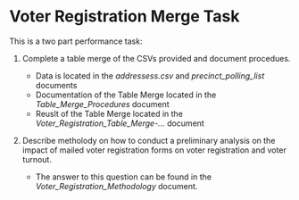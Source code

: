 # Voter Registration Merge Task

This is a two part performance task:

1. Complete a table merge of the CSVs provided and document procedues.
    - Data is located in the *addressess.csv* and *precinct_polling_list* documents
    - Documentation of the Table Merge located in the *Table_Merge_Procedures* document
    - Reuslt of the Table Merge located in the *Voter_Registration_Table_Merge-...* document

2. Describe metholody on how to conduct a preliminary analysis on the impact of mailed voter registration forms on voter registration and voter turnout.
    - The answer to this question can be found in the *Voter_Registration_Methodology* document.
